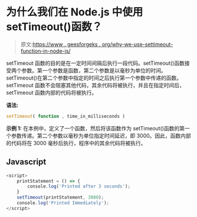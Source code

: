 # 为什么我们在 Node.js 中使用 setTimeout()函数？

> 原文:[https://www . geesforgeks . org/why-we-use-settimeout-function-in-node-js/](https://www.geeksforgeeks.org/why-we-use-settimeout-function-in-node-js/)

setTimeout 函数的目的是在一定时间间隔后执行一段代码。setTimeout()函数接受两个参数。第一个参数是函数，第二个参数是以毫秒为单位的时间。setTimeout()在第二个参数中指定的时间之后执行第一个参数中传递的函数。setTimeout 函数不会阻塞其他代码，其余代码将被执行，并且在指定时间后，setTimeout 函数内部的代码将被执行。

**语法:**

```js
setTimeout( function , time_in_milliseconds )
```

**示例 1:** 在本例中，定义了一个函数，然后将该函数作为 setTimeout()函数的第一个参数传递。第二个参数以毫秒为单位指定时间延迟，即 3000。因此，函数内部的代码将在 3000 毫秒后执行，程序中的其余代码将被执行。

## Javascript

```js
<script>
    printStatement = () => {
        console.log('Printed after 3 seconds');
    }
    setTimeout(printStatement, 3000);
    console.log('Printed Immediately');
</script>
```